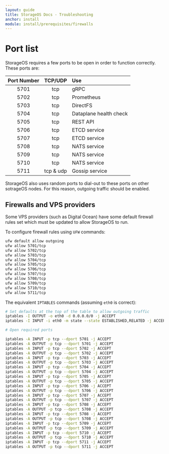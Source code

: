 ```yaml
---
layout: guide
title: StorageOS Docs - Troubleshooting
anchor: install
module: install/prerequisites/firewalls
---
```


# Port list

StorageOS requires a few ports to be open in order to function correctly. These ports are:

| Port Number | TCP/UDP   | Use                    |
|:-----------:|:---------:|:---------------------- |
| 5701        | tcp       | gRPC                   |
| 5702        | tcp       | Prometheus             |
| 5703        | tcp       | DirectFS               |
| 5704        | tcp       | Dataplane health check |
| 5705        | tcp       | REST API               |
| 5706        | tcp       | ETCD service           |
| 5707        | tcp       | ETCD service           |
| 5708        | tcp       | NATS service           |
| 5709        | tcp       | NATS service           |
| 5710        | tcp       | NATS service           |
| 5711        | tcp & udp | Gossip service         |

StorageOS also uses random ports to dial-out to these ports on other sotrageOS nodes. For this reason, outgoing traffic should be enabled.


## Firewalls and VPS providers

Some VPS providers (such as Digital Ocean) have some default firewall rules set
which must be updated to allow StorageOS to run.

To configure firewall rules using `UFW` commands:

```bash
ufw default allow outgoing
ufw allow 5701/tcp
ufw allow 5702/tcp
ufw allow 5703/tcp
ufw allow 5704/tcp
ufw allow 5705/tcp
ufw allow 5706/tcp
ufw allow 5707/tcp
ufw allow 5708/tcp
ufw allow 5709/tcp
ufw allow 5710/tcp
ufw allow 5711/tcp
```

The equivalent `IPTABLES` commands (assuming `eth0` is correct):

```bash
# Set defaults at the top of the table to allow outgoing traffic
iptables -I OUTPUT -o eth0 -d 0.0.0.0/0 -j ACCEPT
iptables -I INPUT -i eth0 -m state --state ESTABLISHED,RELATED -j ACCEPT

# Open required ports

iptables -A INPUT -p tcp --dport 5701 -j ACCEPT
iptables -A OUTPUT -p tcp --dport 5701 -j ACCEPT
iptables -A INPUT -p tcp --dport 5702 -j ACCEPT
iptables -A OUTPUT -p tcp --dport 5702 -j ACCEPT
iptables -A INPUT -p tcp --dport 5703 -j ACCEPT
iptables -A OUTPUT -p tcp --dport 5703 -j ACCEPT
iptables -A INPUT -p tcp --dport 5704 -j ACCEPT
iptables -A OUTPUT -p tcp --dport 5704 -j ACCEPT
iptables -A INPUT -p tcp --dport 5705 -j ACCEPT
iptables -A OUTPUT -p tcp --dport 5705 -j ACCEPT
iptables -A INPUT -p tcp --dport 5706 -j ACCEPT
iptables -A OUTPUT -p tcp --dport 5706 -j ACCEPT
iptables -A INPUT -p tcp --dport 5707 -j ACCEPT
iptables -A OUTPUT -p tcp --dport 5707 -j ACCEPT
iptables -A INPUT -p tcp --dport 5708 -j ACCEPT
iptables -A OUTPUT -p tcp --dport 5708 -j ACCEPT
iptables -A INPUT -p tcp --dport 5708 -j ACCEPT
iptables -A OUTPUT -p tcp --dport 5708 -j ACCEPT
iptables -A INPUT -p tcp --dport 5709 -j ACCEPT
iptables -A OUTPUT -p tcp --dport 5709 -j ACCEPT
iptables -A INPUT -p tcp --dport 5710 -j ACCEPT
iptables -A OUTPUT -p tcp --dport 5710 -j ACCEPT
iptables -A INPUT -p tcp --dport 5711 -j ACCEPT
iptables -A OUTPUT -p tcp --dport 5711 -j ACCEPT
```
